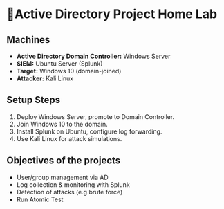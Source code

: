# 📌Active Directory Project Home Lab

## Machines
- **Active Directory Domain Controller:** Windows Server
- **SIEM:** Ubuntu Server (Splunk)
- **Target:** Windows 10 (domain-joined)
- **Attacker:** Kali Linux

## Setup Steps
1. Deploy Windows Server, promote to Domain Controller.
2. Join Windows 10 to the domain.
3. Install Splunk on Ubuntu, configure log forwarding.
4. Use Kali Linux for attack simulations.

## Objectives of the projects 
- User/group management via AD
- Log collection & monitoring with Splunk
- Detection of attacks (e.g.brute force)
- Run Atomic Test
